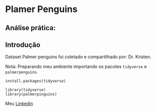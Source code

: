 # Plamer Penguins

## Análise prática:

## Introdução

Dataset Palmer penguins foi coletado e compartilhado por: Dr. Kristen.

Nota: Preparando meu ambiente importando os pacotes `tidyverse` e `palmerpenguins`.

```{r}
install.packages(tidyverse)

library(tidyverse)
library(palmerpinguins)

```

Meu [Linkedin](https:/www.linkedin.com/in/marianadiniz93)
